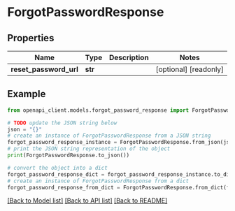 # ForgotPasswordResponse


## Properties

Name | Type | Description | Notes
------------ | ------------- | ------------- | -------------
**reset_password_url** | **str** |  | [optional] [readonly] 

## Example

```python
from openapi_client.models.forgot_password_response import ForgotPasswordResponse

# TODO update the JSON string below
json = "{}"
# create an instance of ForgotPasswordResponse from a JSON string
forgot_password_response_instance = ForgotPasswordResponse.from_json(json)
# print the JSON string representation of the object
print(ForgotPasswordResponse.to_json())

# convert the object into a dict
forgot_password_response_dict = forgot_password_response_instance.to_dict()
# create an instance of ForgotPasswordResponse from a dict
forgot_password_response_from_dict = ForgotPasswordResponse.from_dict(forgot_password_response_dict)
```
[[Back to Model list]](../README.md#documentation-for-models) [[Back to API list]](../README.md#documentation-for-api-endpoints) [[Back to README]](../README.md)


